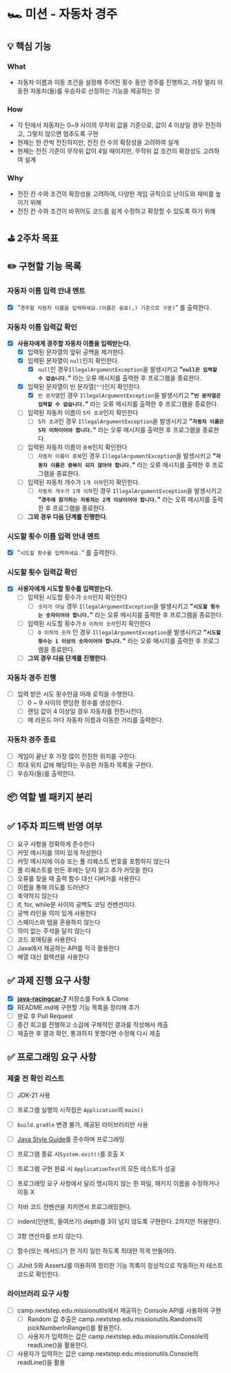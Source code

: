 # 🏎️ 미션 - 자동차 경주

## 💡 핵심 기능

### What

- 자동차 이름과 이동 조건을 설정해 주어진 횟수 동안 경주를 진행하고, 가장 멀리 이동한 자동차(들)를 우승자로 선정하는 기능을 제공하는 것

### How

- 각 턴에서 자동차는 0~9 사이의 무작위 값을 기준으로, 값이 4 이상일 경우 전진하고, 그렇지 않으면 멈추도록 구현
- 현재는 한 칸씩 전진하지만, 전진 칸 수의 확장성을 고려하여 설계
- 현재는 전진 기준이 무작위 값이 4일 때이지만, 무작위 값 조건의 확장성도 고려하여 설계 

### Why

- 전진 칸 수와 조건의 확장성을 고려하여, 다양한 게임 규칙으로 난이도와 재미를 높이기 위해
- 전진 칸 수와 조건이 바뀌어도 코드를 쉽게 수정하고 확장할 수 있도록 하기 위해

## ⛳️ 2주차 목표



## ✏️ 구현할 기능 목록

### 자동차 이름 입력 안내 멘트

- [x] "`경주할 자동차 이름을 입력하세요.(이름은 쉼표(,) 기준으로 구분)`" 를 출력한다.

### 자동차 이름 입력값 확인

- [x] **사용자에게 경주할 자동차 이름을 입력받는다.**
    - [x] 입력된 문자열의 앞뒤 공백을 제거한다.
    - [x] 입력된 문자열이 `null`인지 확인한다.
        - [x] `null`인 경우`IllegalArgumentException`을 발생시키고 **"`null은 입력할 수 없습니다.`"** 라는 오류 메시지를 출력한 후 프로그램을 종료한다.
    - [x] 입력된 문자열이 빈 문자열(`""`)인지 확인한다.
        - [x] `빈 문자열`인 경우 `IllegalArgumentException`을 발생시키고 **"`빈 문자열은 입력할 수 없습니다.`"** 라는 오류 메시지를 출력한 후 프로그램을 종료한다.
    - [ ] 입력된 자동차 이름이 `5자 초과`인지 확인한다
      - [ ] `5자 초과`인 경우 `IllegalArgumentException`을 발생시키고 **"`자동차 이름은 5자 이하이어야 합니다.`"** 라는 오류 메시지를 출력한 후 프로그램을 종료한다.
    - [ ] 입력된 자동차 이름이 `중복`인지 확인한다
      - [ ] `자동차 이름이 중복`인 경우 `IllegalArgumentException`을 발생시키고 **"`자동차 이름은 중복이 되지 않아야 합니다.`"** 라는 오류 메시지를 출력한 후 프로그램을 종료한다.
    - [ ] 입력된 자동차 개수가 `1개 이하`인지 확인한다.
      - [ ] `자동차 개수가 1개 이하`인 경우 `IllegalArgumentException`을 발생시키고 **"`경주에 참가하는 자동차는 2개 이상이어야 합니다.`"** 라는 오류 메시지를 출력한 후 프로그램을 종료한다.
    - [ ] **그외 경우 다음 단계를 진행한다.**

### 시도할 횟수 이름 입력 안내 멘트

- [x] "`시도할 횟수를 입력하세요.`" 를 출력한다.

### 시도할 횟수 입력값 확인
- [x] **사용자에게 시도할 횟수를 입력받는다.**
    - [ ] 입력된 시도할 횟수가 `숫자`인지 확인한다
        - [ ] `숫자가 아닐` 경우 `IllegalArgumentException`을 발생시키고 **"`시도할 횟수는 숫자이어야 합니다.`"** 라는 오류 메시지를 출력한 후 프로그램을 종료한다.
    - [ ] 입력된 시도할 횟수가 `0 이하의 숫자`인지 확인한다
        - [ ] `0 이하의 숫자` 인 경우 `IllegalArgumentException`을 발생시키고 **"`시도할 횟수는 1 이상의 숫자이어야 합니다.`"** 라는 오류 메시지를 출력한 후 프로그램을 종료한다.
  - [ ] **그외 경우 다음 단계를 진행한다.**
  
### 자동차 경주 진행
- [ ] 입력 받은 시도 횟수만큼 아래 로직을 수행한다.
  - [ ] 0 ~ 9 사이의 랜덤한 정수를 생성한다.
  - [ ] 랜덤 값이 4 이상일 경우 자동차를 전진시킨다.
  - [ ] 매 라운드 마다 자동차 이름과 이동한 거리를 출력한다.

### 자동차 경주 종료
- [ ] 게임이 끝난 후 가장 많이 전진한 위치를 구한다.
- [ ] 최대 위치 값에 해당하는 우승한 자동차 목록을 구한다.
- [ ] 우승자(들)를 출력한다.

## 📦 역할 별 패키지 분리



## ✅ 1주차 피드백 반영 여부
- [ ]  요구 사항을 정확하게 준수한다
- [ ]  커밋 메시지를 의미 있게 작성한다
- [ ]  커밋 메시지에 이슈 또는 풀 리퀘스트 번호를 포함하지 않는다
- [ ]  풀 리퀘스트를 만든 후에는 닫지 말고 추가 커밋을 한다
- [ ]  오류를 찾을 때 출력 함수 대신 디버거를 사용한다
- [ ]  이름을 통해 의도를 드러낸다
- [ ]  축약하지 않는다
- [ ]  if, for, while문 사이의 공백도 코딩 컨벤션이다.
- [ ]  공백 라인을 의미 있게 사용한다
- [ ]  스페이스와 탭을 혼용하지 않는다
- [ ]  의미 없는 주석을 달지 않는다
- [ ]  코드 포매팅을 사용한다
- [ ]  Java에서 제공하는 API를 적극 활용한다
- [ ]  배열 대신 컬렉션을 사용한다

## ✅ 과제 진행 요구 사항

- [x]  **[java-racingcar-7](https://github.com/woowacourse-precourse/java-racingcar-7)** 저장소를 Fork & Clone
- [x]  README.md에 구현할 기능 목록을 정리해 추가
- [ ]  완료 후 Pull Request
- [ ]  중간 회고를 진행하고 소감에 구체적인 결과를 작성해서 제출
- [ ]  제출한 후 결과 확인, 통과하지 못했다면 수정해 다시 제출

## ✅ 프로그래밍 요구 사항

### 제출 전 확인 리스트

- [ ]  JDK-21 사용
- [ ]  프로그램 실행의 시작점은 `Application`의 `main()`
- [ ]  `build.gradle` 변경 불가, 제공된 라이브러리만 사용
- [ ]  [Java Style Guide](https://github.com/woowacourse/woowacourse-docs/tree/main/styleguide/java)를 준수하며 프로그래밍
- [ ]  프로그램 종료 시`System.exit()`를 호출 X
- [ ]  프로그램 구현 완료 시 `ApplicationTest`의 모든 테스트가 성공
- [ ]  프로그래밍 요구 사항에서 달리 명시하지 않는 한 파일, 패키지 이름을 수정하거나 이동 X
- [ ]  자바 코드 컨벤션을 지키면서 프로그래밍한다.
- [ ]  indent(인덴트, 들여쓰기) depth를 3이 넘지 않도록 구현한다. 2까지만 허용한다.
- [ ]  3항 연산자를 쓰지 않는다.
- [ ]  함수(또는 메서드)가 한 가지 일만 하도록 최대한 작게 만들어라.
- [ ]  JUnit 5와 AssertJ를 이용하여 정리한 기능 목록이 정상적으로 작동하는지 테스트 코드로 확인한다.


### 라이브러리 요구 사항

- [ ]  camp.nextstep.edu.missionutils에서 제공하는 Console API를 사용하여 구현
    - [ ]  Random 값 추출은 camp.nextstep.edu.missionutils.Randoms의 pickNumberInRange()를 활용한다.
    - [ ] 사용자가 입력하는 값은 camp.nextstep.edu.missionutils.Console의 readLine()을 활용한다.
- [ ]  사용자가 입력하는 값은 camp.nextstep.edu.missionutils.Console의 readLine()을 활용 
